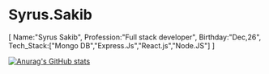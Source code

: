 # Syrus.Sakib

[ Name:"Syrus Sakib", 
Profession:"Full stack developer",
Birthday:"Dec,26",
Tech_Stack:["Mongo DB","Express.Js","React.js","Node.JS"] ]

[![Anurag's GitHub stats](https://github-readme-stats.vercel.app/api?username=Cyrus245)](https://github.com/anuraghazra/github-readme-stats)
